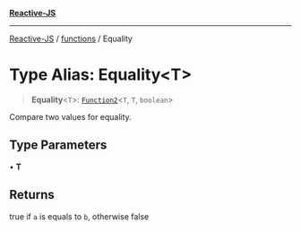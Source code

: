 [**Reactive-JS**](../../README.md)

***

[Reactive-JS](../../README.md) / [functions](../README.md) / Equality

# Type Alias: Equality\<T\>

> **Equality**\<`T`\>: [`Function2`](Function2.md)\<`T`, `T`, `boolean`\>

Compare two values for equality.

## Type Parameters

• **T**

## Returns

true if `a` is equals to `b`, otherwise false
